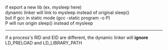 if export a new lib (ex. mysleep here)<br>
dynamic linker will link to mysleep instead of original sleep()<br>
but if gcc in static mode (gcc -static program -o P)<br>
P will run origin sleep() instead of mysleep<br>
* * *
if a process's RID and EID are different, the dynamic linker will **ignore** LD\_PRELOAD and LD\_LIBRARY\_PATH 
